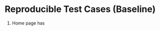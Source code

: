 # Reproducible Test Cases (Baseline)

1. Home page has <title>, meta description, and one <h1>.
2. Monitoring Agent report contains a Summary section and Page details.
3. Orphan pages list does not include the homepage.
